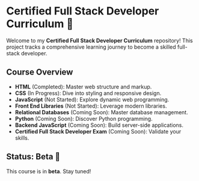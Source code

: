 # Certified Full Stack Developer Curriculum 🌟

Welcome to my **Certified Full Stack Developer Curriculum** repository! This project tracks a comprehensive learning journey to become a skilled full-stack developer.

## Course Overview

- **HTML** (Completed): Master web structure and markup.
- **CSS** (In Progress): Dive into styling and responsive design.
- **JavaScript** (Not Started): Explore dynamic web programming.
- **Front End Libraries** (Not Started): Leverage modern libraries.
- **Relational Databases** (Coming Soon): Master database management.
- **Python** (Coming Soon): Discover Python programming.
- **Backend JavaScript** (Coming Soon): Build server-side applications.
- **Certified Full Stack Developer Exam** (Coming Soon): Validate your skills.

## Status: Beta 🚧

This course is in **beta**. Stay tuned!